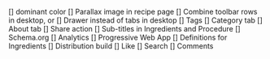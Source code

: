 [] dominant color
[] Parallax image in recipe page
[] Combine toolbar rows in desktop, or [] Drawer instead of tabs in desktop
[] Tags
[] Category tab
[] About tab
[] Share action
[] Sub-titles in Ingredients and Procedure
[] Schema.org
[] Analytics
[] Progressive Web App
[] Definitions for Ingredients
[] Distribution build
[] Like
[] Search
[] Comments
